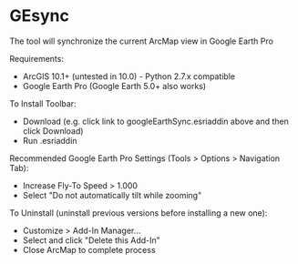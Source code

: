 # GEsync
The tool will synchronize the current ArcMap view in Google Earth Pro

Requirements:
* ArcGIS 10.1+ (untested in 10.0) - Python 2.7.x compatible
* Google Earth Pro (Google Earth 5.0+ also works)

To Install Toolbar:
* Download (e.g. click link to googleEarthSync.esriaddin above and then click Download)
* Run .esriaddin

Recommended Google Earth Pro Settings (Tools > Options > Navigation Tab):
* Increase Fly-To Speed > 1.000
* Select "Do not automatically tilt while zooming"

To Uninstall (uninstall previous versions before installing a new one):
* Customize > Add-In Manager...
* Select and click "Delete this Add-In"
* Close ArcMap to complete process

